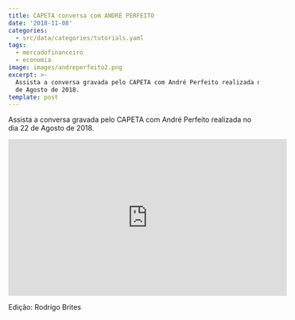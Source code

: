 ```yaml
---
title: CAPETA conversa com ANDRÉ PERFEITO
date: '2018-11-08'
categories:
  - src/data/categories/tutorials.yaml
tags:
  - mercadofinanceiro
  - economia
image: images/andreperfeito2.png
excerpt: >-
  Assista a conversa gravada pelo CAPETA com André Perfeito realizada no dia 22
  de Agosto de 2018.
template: post
---
```

Assista a conversa gravada pelo CAPETA com André Perfeito realizada no dia 22 de Agosto de 2018.

<iframe width="560" height="315" src="https://www.youtube.com/embed/QIaSEfHACwY" frameborder="0" allow="accelerometer; autoplay; clipboard-write; encrypted-media; gyroscope; picture-in-picture" allowfullscreen></iframe>

Edição: Rodrigo Brites